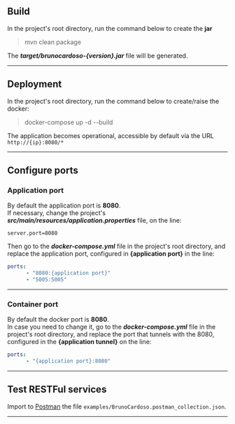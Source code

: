 ## Build
In the project's root directory, run the command below to create the **jar**
> mvn clean package

The **_target/brunocardoso-{version}.jar_** file will be generated.

---

## Deployment
In the project's root directory, run the command below to create/raise the docker:
> docker-compose up -d --build

The application becomes operational, accessible by default via the URL `http://{ip}:8080/*`

---

## Configure ports

### Application port 

By default the application port is **8080**.  
If necessary, change the project's **_src/main/resources/application.properties_** file, on the line:
```
server.port=8080
```

Then go to the **_docker-compose.yml_** file in the project's root directory, and replace the application port, configured in **{application port}** in the line:

```yaml
ports:
      - "8080:{application port}"
      - "5005:5005"
```

---

### Container port
By default the docker port is **8080**.  
In case you need to change it, go to the **_docker-compose.yml_** file in the project's root directory, and replace the port that tunnels with the 8080, configured in the **{application tunnel}** on the line:  

```yaml
ports:
      - "{application port}:8080"
```

---

## Test RESTFul services

Import to [Postman](https://www.postman.com/) the file `examples/BrunoCardoso.postman_collection.json`.  
___